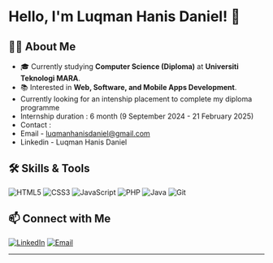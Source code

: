 # Hello, I'm Luqman Hanis Daniel! 👋

## 🧑‍💻 About Me

- 🎓 Currently studying __Computer Science (Diploma)__ at __Universiti Teknologi MARA__.
- 📚 Interested in __Web, Software, and Mobile Apps Development__.
- Currently looking for an intenship placement to complete my diploma programme
- Internship duration : 6 month (9 September 2024 - 21 February 2025)
- Contact :
- Email - luqmanhanisdaniel@gmail.com
- Linkedin - Luqman Hanis Daniel

## 🛠️ Skills & Tools
![HTML5](https://img.shields.io/badge/-HTML5-E34F26?logo=html5&logoColor=white&style=flat)
![CSS3](https://img.shields.io/badge/-CSS3-1572B6?logo=css3&logoColor=white&style=flat)
![JavaScript](https://img.shields.io/badge/-JavaScript-F7DF1E?logo=javascript&logoColor=black&style=flat)
![PHP](https://img.shields.io/badge/-PHP-777BB4?logo=php&logoColor=white&style=flat)
![Java](https://img.shields.io/badge/-Java-007396?logo=java&logoColor=white&style=flat)
![Git](https://img.shields.io/badge/-Git-F05032?logo=git&logoColor=white&style=flat)
<!-- Add more badges as per your skills -->

## 📫 Connect with Me
[![LinkedIn](https://img.shields.io/badge/-LinkedIn-0077B5?logo=linkedin&logoColor=white&style=flat)](https://linkedin.com/in/luqman-hanis-daniel-182169249)
[![Email](https://img.shields.io/badge/-Email-D14836?logo=gmail&logoColor=white&style=flat)](mailto:luqmanhanisdaniel@gmail.com)

---
